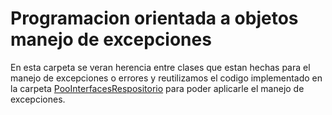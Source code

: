 # Programacion orientada a objetos manejo de excepciones

En esta carpeta se veran herencia entre clases que estan hechas para el manejo de excepciones o errores y reutilizamos el codigo implementado en la carpeta [PooInterfacesRespositorio](./PooInterfacesRepositorio) para poder aplicarle el manejo de excepciones.

